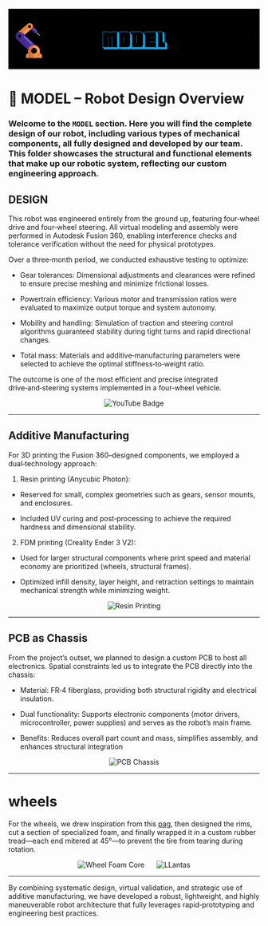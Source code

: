 ![GIF](D2%20ROBOTICS%20-%20MODEL.gif)


# 🧩 MODEL – Robot Design Overview

### Welcome to the `MODEL` section. Here you will find the complete design of our robot, including various types of mechanical components, all fully designed and developed by our team. This folder showcases the structural and functional elements that make up our robotic system, reflecting our custom engineering approach.

## DESIGN

This robot was engineered entirely from the ground up, featuring four‑wheel drive and four‑wheel steering. All virtual modeling and assembly were performed in Autodesk Fusion 360, enabling interference checks and tolerance verification without the need for physical prototypes.

Over a three‑month period, we conducted exhaustive testing to optimize:
- Gear tolerances: Dimensional adjustments and clearances were refined to ensure precise meshing and minimize frictional losses.

- Powertrain efficiency: Various motor and transmission ratios were evaluated to maximize output torque and system autonomy.

- Mobility and handling: Simulation of traction and steering control algorithms guaranteed stability during tight turns and rapid directional changes.

- Total mass: Materials and additive‑manufacturing parameters were selected to achieve the optimal stiffness‑to‑weight ratio.


The outcome is one of the most efficient and precise integrated drive‑and‑steering systems implemented in a four‑wheel vehicle.

<p align="center">
  <img src="https://github.com/user-attachments/assets/33eb4b2c-921f-4994-8330-f2ba8f8b8fe5" alt="YouTube Badge" />
</p>





---


## Additive Manufacturing

For 3D printing the Fusion 360–designed components, we employed a dual‑technology approach:

1. Resin printing (Anycubic Photon):

- Reserved for small, complex geometries such as gears, sensor mounts, and enclosures.

- Included UV curing and post‑processing to achieve the required hardness and dimensional stability.

2. FDM printing (Creality Ender 3 V2):
 - Used for larger structural components where print speed and material economy are prioritized (wheels, structural frames).

 - Optimized infill density, layer height, and retraction settings to maintain mechanical strength while minimizing weight.

<p align="center">
  <img 
    src="https://github.com/user-attachments/assets/15b76466-0532-444d-9004-3f135915a97f" 
    width="300" 
    height="300" 
    alt="Resin Printing"
  </p>




---

## PCB as Chassis

From the project’s outset, we planned to design a custom PCB to host all electronics. Spatial constraints led us to integrate the PCB directly into the chassis:

- Material: FR‑4 fiberglass, providing both structural rigidity and electrical insulation.

- Dual functionality: Supports electronic components (motor drivers, microcontroller, power supplies) and serves as the robot’s main frame.

- Benefits: Reduces overall part count and mass, simplifies assembly, and enhances structural integration


<p align="center">
  <img
    src="https://github.com/user-attachments/assets/c2cdef05-dc74-446f-ba78-8e6435c45050"
    width="300"
    height="300"
    alt="PCB Chassis"
  >
</p>





---
# wheels

For the wheels, we drew inspiration from this [pag](https://sites.google.com/view/fridayroboticsdreamproyectos/ruedas-japonesas-robotracer-japanese-robotracer-wheels), then designed the rims, cut a section of specialized foam, and finally wrapped it in a custom rubber tread—each end mitered at 45°—to prevent the tire from tearing during rotation.



<p align="center">
  <img
    src="https://github.com/user-attachments/assets/c62a6825-1d12-4070-be1c-b7644fae9dd3"
    width="300"
    height="300"
    alt="Wheel Foam Core"
    style="margin-right: 20px;"
  />
  <img
    src="https://github.com/user-attachments/assets/197c7603-080b-4dba-9a85-a18217d9288d"
    width="300"
    height="300"
    alt="LLantas"
  />
</p>


---

By combining systematic design, virtual validation, and strategic use of additive manufacturing, we have developed a robust, lightweight, and highly maneuverable robot architecture that fully leverages rapid‑prototyping and engineering best practices.














